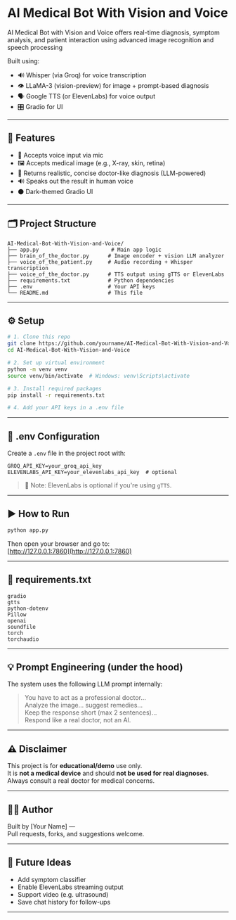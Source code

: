 # AI Medical Bot With Vision and Voice
 AI Medical Bot with Vision and Voice offers real-time diagnosis, symptom analysis, and patient interaction using advanced image recognition and speech processing


Built using:
- 🔊 Whisper (via Groq) for voice transcription  
- 👁️ LLaMA-3 (vision-preview) for image + prompt-based diagnosis  
- 🗣️ Google TTS (or ElevenLabs) for voice output  
- 🎛️ Gradio for UI

---

## 🚀 Features

- 🎤 Accepts voice input via mic  
- 🖼️ Accepts medical image (e.g., X-ray, skin, retina)  
- 🧠 Returns realistic, concise doctor-like diagnosis (LLM-powered)  
- 🔊 Speaks out the result in human voice  
- ⚫ Dark-themed Gradio UI

---

## 🗂️ Project Structure

```
AI-Medical-Bot-With-Vision-and-Voice/
├── app.py                       # Main app logic
├── brain_of_the_doctor.py      # Image encoder + vision LLM analyzer
├── voice_of_the_patient.py     # Audio recording + Whisper transcription
├── voice_of_the_doctor.py      # TTS output using gTTS or ElevenLabs
├── requirements.txt            # Python dependencies
├── .env                        # Your API keys
└── README.md                   # This file
```

---

## ⚙️ Setup

```bash
# 1. Clone this repo
git clone https://github.com/yourname/AI-Medical-Bot-With-Vision-and-Voice.git
cd AI-Medical-Bot-With-Vision-and-Voice

# 2. Set up virtual environment
python -m venv venv
source venv/bin/activate  # Windows: venv\Scripts\activate

# 3. Install required packages
pip install -r requirements.txt

# 4. Add your API keys in a .env file
```

---

## 🔐 .env Configuration

Create a `.env` file in the project root with:

```env
GROQ_API_KEY=your_groq_api_key
ELEVENLABS_API_KEY=your_elevenlabs_api_key  # optional
```

> 📝 Note: ElevenLabs is optional if you're using `gTTS`.

---

## ▶️ How to Run

```bash
python app.py
```

Then open your browser and go to:  
[http://127.0.0.1:7860](http://127.0.0.1:7860)

---

## 🧾 requirements.txt

```
gradio
gtts
python-dotenv
Pillow
openai
soundfile
torch
torchaudio
```

---

## 💡 Prompt Engineering (under the hood)

The system uses the following LLM prompt internally:

> You have to act as a professional doctor...  
> Analyze the image... suggest remedies...  
> Keep the response short (max 2 sentences)...  
> Respond like a real doctor, not an AI.

---

## ⚠️ Disclaimer

This project is for **educational/demo** use only.  
It is **not a medical device** and should **not be used for real diagnoses**.  
Always consult a real doctor for medical concerns.

---

## 👨‍💻 Author

Built by [Your Name] —  
Pull requests, forks, and suggestions welcome.

---

## 🧠 Future Ideas

- Add symptom classifier  
- Enable ElevenLabs streaming output  
- Support video (e.g. ultrasound)  
- Save chat history for follow-ups  

---

